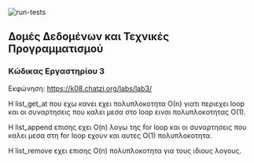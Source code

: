 ![run-tests](../../workflows/run-tests/badge.svg)

## Δομές Δεδομένων και Τεχνικές Προγραμματισμού

### Κώδικας Εργαστηρίου 3

Εκφώνηση: https://k08.chatzi.org/labs/lab3/ 

Η list_get_at που εχω κανει εχει πολυπλοκοτητα Ο(n) γιατι περιεχει loop και οι συναρτησεις που καλει μεσα στο loop ειναι πολυπλοκοτητας O(1).

H list_append επισης εχει O(n) λογω της for loop και οι συναρτησεις που καλει μεσα στη for loop εχουν και αυτες O(1) πολυπλοκοτητα.

H list_remove εχει επισης O(n) πολυπλοκοτητα για τους ιδιους λογους.